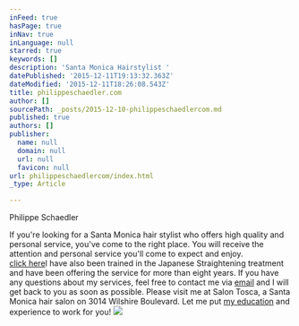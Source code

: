 ```yaml
---
inFeed: true
hasPage: true
inNav: true
inLanguage: null
starred: true
keywords: []
description: 'Santa Monica Hairstylist '
datePublished: '2015-12-11T19:13:32.363Z'
dateModified: '2015-12-11T18:26:08.543Z'
title: philippeschaedler.com
author: []
sourcePath: _posts/2015-12-10-philippeschaedlercom.md
published: true
authors: []
publisher:
  name: null
  domain: null
  url: null
  favicon: null
url: philippeschaedlercom/index.html
_type: Article

---
```

Philippe Schaedler

If you're looking for a Santa Monica hair stylist who offers high quality and personal service, you've come to the right place. You will receive the attention and personal service you'll come to expect and enjoy.   
[click here][0]I have also been trained in the Japanese Straightening treatment and have been offering the service for more than eight years. If you have any questions about my services, feel free to contact me via [email][1] and I will get back to you as soon as possible. Please visit me at Salon Tosca, a Santa Monica hair salon on 3014 Wilshire Boulevard. Let me put [my education][2] and experience to work for you!
![](https://the-grid-user-content.s3-us-west-2.amazonaws.com/e10c24cf-6acc-4013-ab91-c8c3cbac9472.jpg)

[0]: http://www.philippeschaedler.com/Brazilian-Blow-Out.html
[1]: mailto:stylistphilippe@gmail.com
[2]: http://www.philippeschaedler.com/Education.html